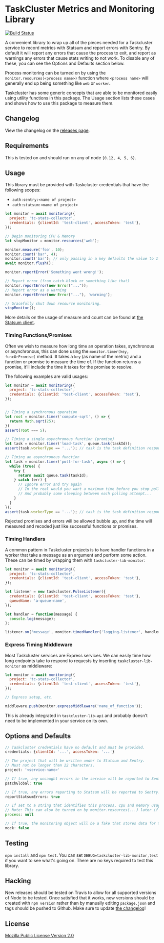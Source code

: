 TaskCluster Metrics and Monitoring Library
==========================================

[![Build Status](https://travis-ci.org/taskcluster/taskcluster-lib-monitor.svg?branch=master)](https://travis-ci.org/taskcluster/taskcluster-lib-monitor)

A convenient library to wrap up all of the pieces needed for a Taskcluster service to record metrics with Statsum and report errors with Sentry.
By default it will report any errors that cause the process to exit, and report as warnings any errors that cause stats writing to not work. To
disable any of these, you can see the Options and Defaults section below.

Process monitoring can be turned on by using the `monitor.resources(<process name>)` function where `<process name>` will generally end up
being something like `web` or `worker`.

Taskcluster has some generic concepts that are able to be monitored easily using utility functions in this package. The Usage section lists these
cases and shows how to use this package to measure them.

Changelog
---------
View the changelog on the [releases page](https://github.com/taskcluster/taskcluster-lib-monitor/releases).

Requirements
------------

This is tested on and should run on any of node `{0.12, 4, 5, 6}`.

Usage
-----
This library must be provided with Taskcluster credentials that have the following scopes:

* `auth:sentry:<name of project>`
* `auth:statsum:<name of project>`

```js
let monitor = await monitoring({
  project: 'tc-stats-collector',
  credentials: {clientId: 'test-client', accessToken: 'test'},
});

// Begin monitoring CPU & Memory
let stopMonitor = monitor.resources('web');

monitor.measure('foo', 10);
monitor.count('bar', 4);
monitor.count('bar'); // only passing in a key defaults the value to 1
await monitor.flush();

monitor.reportError('Something went wrong!');

// Report error (from catch-block or something like that)
monitor.reportError(new Error("..."));
// Report error as a warning
monitor.reportError(new Error("..."), 'warning');

// Gracefully shut down resource monitoring.
stopMonitor();
```

More details on the usage of measure and count can be found at [the Statsum client](https://github.com/taskcluster/node-statsum#statsum-client-for-nodejs).

### Timing Functions/Promises

Often we wish to measure how long time an operation takes, synchronous or
asynchronous, this can done using the `monitor.timer(key, funcOrPromise)`
method. It takes a `key` (as name of the metric) and a function or promise to
measure the time of. If the function returns a promise, it'll include the time
it takes for the promise to resolve.

The following examples are valid usages:
```js
let monitor = await monitoring({
  project: 'tc-stats-collector',
  credentials: {clientId: 'test-client', accessToken: 'test'},
});


// Timing a synchronous operation
let root = monitor.timer('compute-sqrt', () => {
  return Math.sqrt(25);
})
assert(root === 5);

// Timing a single asynchronous function (promise)
let task = monitor.timer('load-task', queue.task(taskId));
assert(task.workerType == '...'); // task is the task definition response

// Timing an asynchronous function
let task = monitor.timer('poll-for-task', async () => {
  while (true) {
    try {
      return await queue.task(taskId);
    } catch (err) {
      // Ignore error and try again
      // In the real would you want a maximum time before you stop polling
      // And probably some sleeping between each polling attempt...
    }
  }
});
assert(task.workerType == '...'); // task is the task definition response

```

Rejected promises and errors will be allowed bubble up, and the time will
measured and recoded just like successful functions or promises.

### Timing Handlers

A common pattern in Taskcluster projects is to have handler functions in a worker that take a message as an argument and perform some action. These
can be timed by wrapping them with `taskcluster-lib-monitor`:

```js
let monitor = await monitoring({
  project: 'tc-stats-collector',
  credentials: {clientId: 'test-client', accessToken: 'test'},
});

let listener = new taskcluster.PulseListener({
  credentials: {clientId: 'test-client', accessToken: 'test'},
  queueName: 'a-queue-name',
});

let handler = function(message) {
  console.log(message);
};

listener.on('message', monitor.timedHandler('logging-listener', handler));
```

### Express Timing Middleware
Most Taskcluster services are Express services. We can easily time how long endpoints take to respond to requests by inserting `taskcluster-lib-monitor`
as middleware:

```js
let monitor = await monitoring({
  project: 'tc-stats-collector',
  credentials: {clientId: 'test-client', accessToken: 'test'},
});

// Express setup, etc.

middleware.push(monitor.expressMiddleware('name_of_function'));
```
This is already integrated in `taskcluster-lib-api` and probably doesn't need to be implemented in your service on its own.

Options and Defaults
--------------------

```js
// Taskcluster credentials have no default and must be provided.
credentials: {clientId: '...', accessToken: '...'}

// The project that will be written under to Statsum and Sentry.
// Must not be longer than 22 characters.
project: '<service-name>'

// If true, any uncaught errors in the service will be reported to Sentry.
patchGlobal: true

// If true, any errors reporting to Statsum will be reported to Sentry.
reportStatsumErrors: true

// If set to a string that identifies this process, cpu and memory usage of the process will be reported on an interval
// Note: This can also be turned on by monitor.resources(...) later if wanted. That allows for gracefully stopping as well.
process: null

// If true, the monitoring object will be a fake that stores data for testing
mock: false
```

Testing
-------

`npm install` and `npm test`. You can set `DEBUG=taskcluster-lib-monitor,test` if you want to see what's going on. There are no keys required to test this library.

Hacking
-------

New releases should be tested on Travis to allow for all supported versions of Node to be tested. Once satisfied that it works, new versions should be created with
`npm version` rather than by manually editing `package.json` and tags should be pushed to Github. Make sure to update [the changelog](https://github.com/taskcluster/taskcluster-lib-monitor/releases)!

License
-------

[Mozilla Public License Version 2.0](https://github.com/taskcluster/taskcluster-lib-monitor/blob/master/LICENSE)
